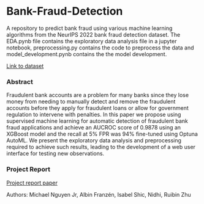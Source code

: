 # Bank-Fraud-Detection

A repository to predict bank fraud using various machine learning algorithms from the NeurIPS 2022 bank fraud detection dataset. The EDA.pynb file contains the exploratory data analysis file in a jupyter notebook, preprocessing.py contains the code to preprocess the data and model_development.pynb contains the the model development. 

[Link to dataset](https://www.kaggle.com/datasets/sgpjesus/bank-account-fraud-dataset-neurips-2022)

### Abstract

Fraudulent bank accounts are a problem for many banks since they lose money from needing to manually detect and remove the fraudulent accounts before they apply for fraudulent loans or allow for government regulation to intervene with penalties. In this paper we propose using supervised machine learning for automatic detection of fraudulent bank fraud applications and achieve an AUCROC score of 0.9878 using an XGBoost model and the recall at 5% FPR was 94% fine-tuned using Optuna AutoML. We present the exploratory data analysis and preprocessing required to achieve such results, leading to the development of a web user interface for testing new observations.

### Project Report

[Project report paper](ECS_171_Final_Project_Report.pdf)

Authors: Michael Nguyen Jr, Albin Franzén, Isabel Shic, Nidhi, Ruibin Zhu



 
